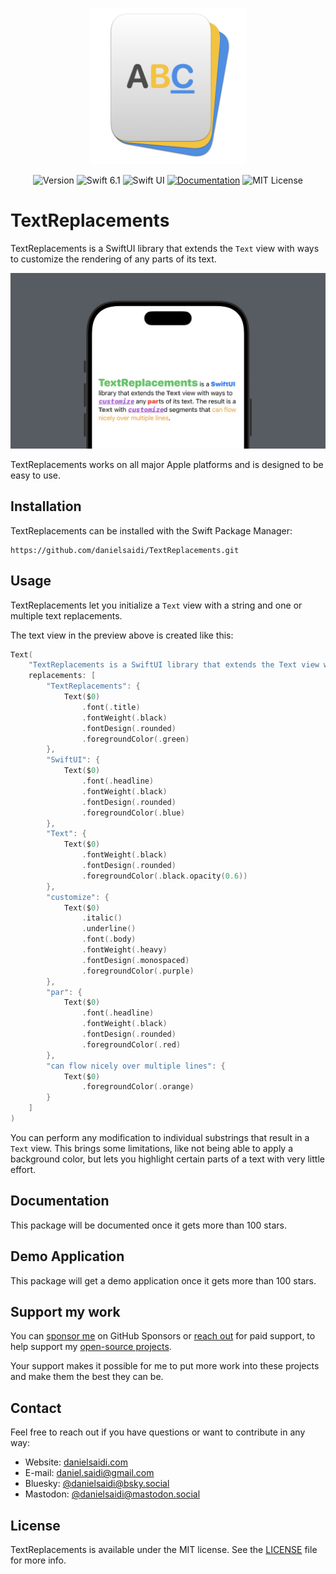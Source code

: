 <p align="center">
    <img src="Resources/Icon.png" alt="Project Icon" width="250" />
</p>

<p align="center">
    <img src="https://img.shields.io/github/v/release/danielsaidi/TextReplacements?color=%2300550&sort=semver" alt="Version" title="Version" />
    <img src="https://img.shields.io/badge/swift-6.1-orange.svg" alt="Swift 6.1" />
    <img src="https://img.shields.io/badge/platform-SwiftUI-blue.svg" alt="Swift UI" title="SwiftUI" />
    <a href="https://danielsaidi.github.io/TextReplacements"><img src="https://img.shields.io/badge/documentation-web-blue.svg" alt="Documentation" /></a>
    <img src="https://img.shields.io/github/license/danielsaidi/TextReplacements" alt="MIT License" title="MIT License" />
</p>



# TextReplacements

TextReplacements is a SwiftUI library that extends the `Text` view with ways to customize the rendering of any parts of its text.

<p align="center">
    <img src="Resources/Preview.jpeg" />
</p>

TextReplacements works on all major Apple platforms and is designed to be easy to use.



## Installation

TextReplacements can be installed with the Swift Package Manager:

```
https://github.com/danielsaidi/TextReplacements.git
```



## Usage

TextReplacements let you initialize a `Text` view with a string and one or multiple text replacements.

The text view in the preview above is created like this:

```swift
Text(
    "TextReplacements is a SwiftUI library that extends the Text view with ways to customize any parts of its text. The result is a Text with customized segments that can flow nicely over multiple lines.",
    replacements: [
        "TextReplacements": {
            Text($0)
                .font(.title)
                .fontWeight(.black)
                .fontDesign(.rounded)
                .foregroundColor(.green)
        },
        "SwiftUI": {
            Text($0)
                .font(.headline)
                .fontWeight(.black)
                .fontDesign(.rounded)
                .foregroundColor(.blue)
        },
        "Text": {
            Text($0)
                .fontWeight(.black)
                .fontDesign(.rounded)
                .foregroundColor(.black.opacity(0.6))
        },
        "customize": {
            Text($0)
                .italic()
                .underline()
                .font(.body)
                .fontWeight(.heavy)
                .fontDesign(.monospaced)
                .foregroundColor(.purple)
        },
        "par": {
            Text($0)
                .font(.headline)
                .fontWeight(.black)
                .fontDesign(.rounded)
                .foregroundColor(.red)
        },
        "can flow nicely over multiple lines": {
            Text($0)
                .foregroundColor(.orange)
        }
    ]
)
```

You can perform any modification to individual substrings that result in a `Text` view. This brings some limitations, like not being able to apply a background color, but lets you highlight certain parts of a text with very little effort.



## Documentation

This package will be documented once it gets more than 100 stars.



## Demo Application

This package will get a demo application once it gets more than 100 stars.



## Support my work

You can [sponsor me][Sponsors] on GitHub Sponsors or [reach out][Email] for paid support, to help support my [open-source projects][OpenSource].

Your support makes it possible for me to put more work into these projects and make them the best they can be.



## Contact

Feel free to reach out if you have questions or want to contribute in any way:

* Website: [danielsaidi.com][Website]
* E-mail: [daniel.saidi@gmail.com][Email]
* Bluesky: [@danielsaidi@bsky.social][Bluesky]
* Mastodon: [@danielsaidi@mastodon.social][Mastodon]



## License

TextReplacements is available under the MIT license. See the [LICENSE][License] file for more info.



[Email]: mailto:daniel.saidi@gmail.com
[Website]: https://danielsaidi.com
[GitHub]: https://github.com/danielsaidi
[OpenSource]: https://danielsaidi.com/opensource
[Sponsors]: https://github.com/sponsors/danielsaidi

[Bluesky]: https://bsky.app/profile/danielsaidi.bsky.social
[Mastodon]: https://mastodon.social/@danielsaidi
[Twitter]: https://twitter.com/danielsaidi

[Documentation]: https://danielsaidi.github.io/TextReplacements/
[Getting-Started]: https://danielsaidi.github.io/TextReplacements/documentation/textreplacements/getting-started
[License]: https://github.com/danielsaidi/TextReplacements/blob/master/LICENSE

